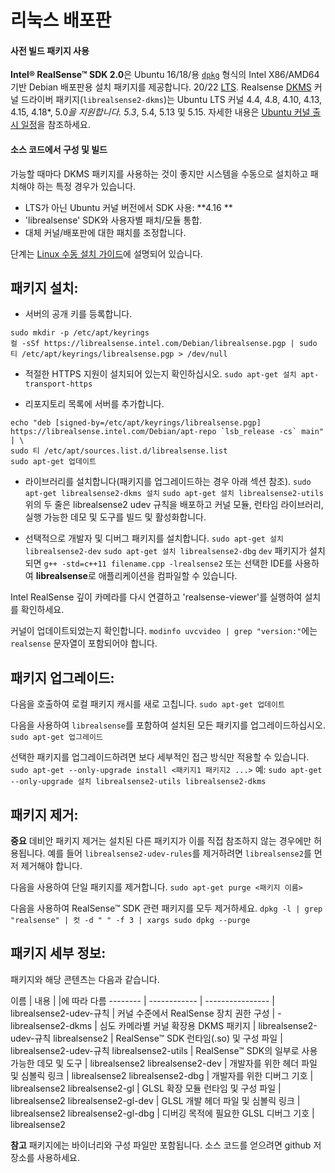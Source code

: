 # 리눅스 배포판

#### 사전 빌드 패키지 사용
**Intel® RealSense™ SDK 2.0**은 Ubuntu 16/18/용 [`dpkg`](https://en.wikipedia.org/wiki/Dpkg) 형식의 Intel X86/AMD64 기반 Debian 배포판용 설치 패키지를 제공합니다. 20/22 [LTS](https://wiki.ubuntu.com/LTS).
Realsense [DKMS](https://en.wikipedia.org/wiki/Dynamic_Kernel_Module_Support) 커널 드라이버 패키지(`librealsense2-dkms`)는 Ubuntu LTS 커널 4.4, 4.8, 4.10, 4.13, 4.15, 4.18*, 5.0*을 지원합니다. 5.3*, 5.4, 5.13 및 5.15. 자세한 내용은 [Ubuntu 커널 출시 일정](https://wiki.ubuntu.com/Kernel/Support)을 참조하세요.

#### 소스 코드에서 구성 및 빌드
가능할 때마다 DKMS 패키지를 사용하는 것이 좋지만 시스템을 수동으로 설치하고 패치해야 하는 특정 경우가 있습니다.
  - LTS가 아닌 Ubuntu 커널 버전에서 SDK 사용: **4.16 **
  - 'librealsense' SDK와 사용자별 패치/모듈 통합.
  - 대체 커널/배포판에 대한 패치를 조정합니다.

단계는 [Linux 수동 설치 가이드](./installation.md)에 설명되어 있습니다.


## 패키지 설치:
- 서버의 공개 키를 등록합니다.
````
sudo mkdir -p /etc/apt/keyrings
컬 -sSf https://librealsense.intel.com/Debian/librealsense.pgp | sudo 티 /etc/apt/keyrings/librealsense.pgp > /dev/null
````

- 적절한 HTTPS 지원이 설치되어 있는지 확인하십시오.
`sudo apt-get 설치 apt-transport-https`

- 리포지토리 목록에 서버를 추가합니다.
````
echo "deb [signed-by=/etc/apt/keyrings/librealsense.pgp] https://librealsense.intel.com/Debian/apt-repo `lsb_release -cs` main" | \
sudo 티 /etc/apt/sources.list.d/librealsense.list
sudo apt-get 업데이트
````

- 라이브러리를 설치합니다(패키지를 업그레이드하는 경우 아래 섹션 참조).
   `sudo apt-get librealsense2-dkms 설치`
   `sudo apt-get 설치 librealsense2-utils`
   위의 두 줄은 librealsense2 udev 규칙을 배포하고 커널 모듈, 런타임 라이브러리, 실행 가능한 데모 및 도구를 빌드 및 활성화합니다.

- 선택적으로 개발자 및 디버그 패키지를 설치합니다.
   `sudo apt-get 설치 librealsense2-dev`
   `sudo apt-get 설치 librealsense2-dbg`
   `dev` 패키지가 설치되면 `g++ -std=c++11 filename.cpp -lrealsense2` 또는 선택한 IDE를 사용하여 **librealsense**로 애플리케이션을 컴파일할 수 있습니다.

Intel RealSense 깊이 카메라를 다시 연결하고 'realsense-viewer'를 실행하여 설치를 확인하세요.

커널이 업데이트되었는지 확인합니다.
`modinfo uvcvideo | grep "version:"`에는 `realsense` 문자열이 포함되어야 합니다.

## 패키지 업그레이드:
다음을 호출하여 로컬 패키지 캐시를 새로 고칩니다.
   `sudo apt-get 업데이트`

다음을 사용하여 `librealsense`를 포함하여 설치된 모든 패키지를 업그레이드하십시오.
   `sudo apt-get 업그레이드`

선택한 패키지를 업그레이드하려면 보다 세부적인 접근 방식만 적용할 수 있습니다.
   `sudo apt-get --only-upgrade install <패키지1 패키지2 ...>`
   예:
   `sudo apt-get --only-upgrade 설치 librealsense2-utils librealsense2-dkms`

## 패키지 제거:
**중요** 데비안 패키지 제거는 설치된 다른 패키지가 이를 직접 참조하지 않는 경우에만 허용됩니다. 예를 들어 `librealsense2-udev-rules`를 제거하려면 `librealsense2`를 먼저 제거해야 합니다.

다음을 사용하여 단일 패키지를 제거합니다.
   `sudo apt-get purge <패키지 이름>`

다음을 사용하여 RealSense™ SDK 관련 패키지를 모두 제거하세요.
   `dpkg -l | grep "realsense" | 컷 -d " " -f 3 | xargs sudo dpkg --purge`

## 패키지 세부 정보:
패키지와 해당 콘텐츠는 다음과 같습니다.

이름 | 내용 | |에 따라 다름
-------- | ------------ | ---------------- |
librealsense2-udev-규칙 | 커널 수준에서 RealSense 장치 권한 구성 | -
librealsense2-dkms | 심도 카메라별 커널 확장용 DKMS 패키지 | librealsense2-udev-규칙
librealsense2 | RealSense™ SDK 런타임(.so) 및 구성 파일 | librealsense2-udev-규칙
librealsense2-utils | RealSense™ SDK의 일부로 사용 가능한 데모 및 도구 | librealsense2
librealsense2-dev | 개발자를 위한 헤더 파일 및 심볼릭 링크 | librealsense2
librealsense2-dbg | 개발자를 위한 디버그 기호 | librealsense2
librealsense2-gl | GLSL 확장 모듈 런타임 및 구성 파일 | librealsense2
librealsense2-gl-dev | GLSL 개발 헤더 파일 및 심볼릭 링크 | librealsense2
librealsense2-gl-dbg | 디버깅 목적에 필요한 GLSL 디버그 기호 | librealsense2

**참고** 패키지에는 바이너리와 구성 파일만 포함됩니다.
소스 코드를 얻으려면 github 저장소를 사용하세요.

